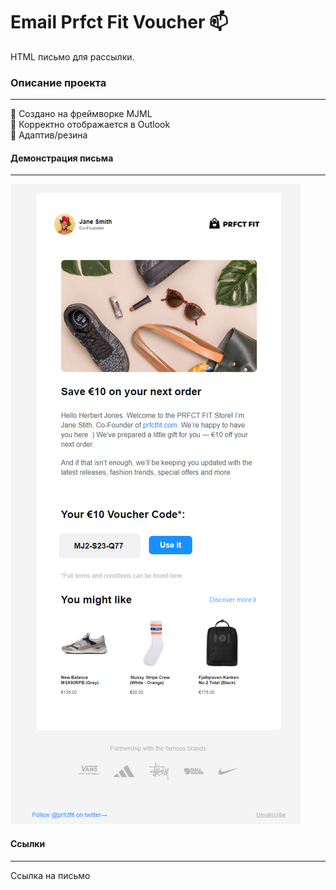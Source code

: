 # Email Prfct Fit Voucher :mailbox:   
HTML письмо для рассылки.            

### Описание проекта
____
:e-mail: Создано на фреймворке MJML         
:e-mail: Корректно отображается в Outlook  
:e-mail: Адаптив/резина     
    

#### Демонстрация письма 
____    

![image](https://github.com/DevMinrat/email-prfct-fit-voucher/blob/master/mails_prfct-fit-voucher.png)

#### Ссылки    
____   

Ссылка на письмо
